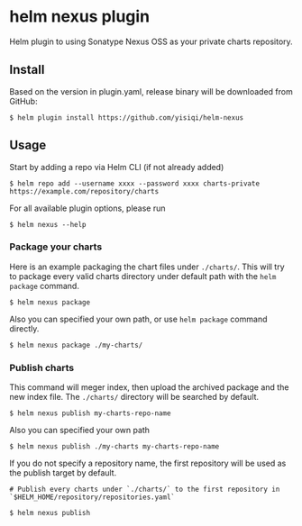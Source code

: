 # helm nexus plugin

Helm plugin to using Sonatype Nexus OSS as your private charts repository.

## Install

Based on the version in plugin.yaml, release binary will be downloaded from GitHub:

```
$ helm plugin install https://github.com/yisiqi/helm-nexus
```

## Usage

Start by adding a repo via Helm CLI (if not already added)

```
$ helm repo add --username xxxx --password xxxx charts-private https://example.com/repository/charts
```

For all available plugin options, please run

```
$ helm nexus --help
```

### Package your charts

Here is an example packaging the chart files under `./charts/`. This will try to package every valid charts directory under default path with the `helm package` command.

```
$ helm nexus package
```

Also you can specified your own path, or use `helm package` command directly.


```
$ helm nexus package ./my-charts/
```

### Publish charts

This command will meger index, then upload the archived package and the new index file. The `./charts/` directory will be searched by default.

```
$ helm nexus publish my-charts-repo-name
```

Also you can specified your own path

```
$ helm nexus publish ./my-charts my-charts-repo-name
```

If you do not specify a repository name, the first repository will be used as the publish target by default.

```
# Publish every charts under `./charts/` to the first repository in `$HELM_HOME/repository/repositories.yaml`

$ helm nexus publish
```